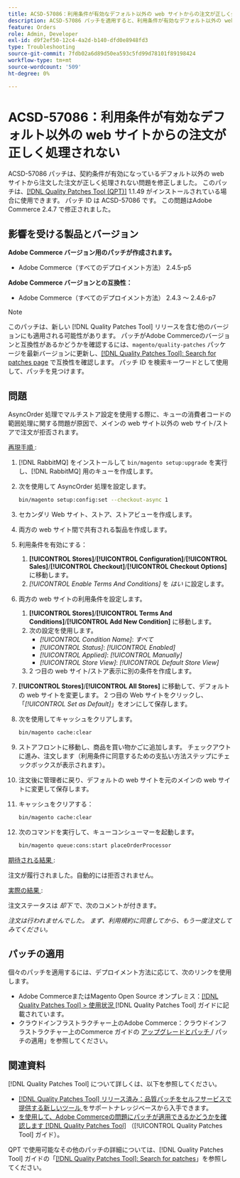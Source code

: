 ```yaml
---
title: ACSD-57086：利用条件が有効なデフォルト以外の web サイトからの注文が正しく処理されない
description: ACSD-57086 パッチを適用すると、利用条件が有効なデフォルト以外の web サイトから注文が正しく処理されないAdobe Commerceの問題を修正できます。
feature: Orders
role: Admin, Developer
exl-id: d9f2ef50-12c4-4a2d-b140-dfd0e8948fd3
type: Troubleshooting
source-git-commit: 7fdb02a6d89d50ea593c5fd99d78101f89198424
workflow-type: tm+mt
source-wordcount: '509'
ht-degree: 0%

---
```


# ACSD-57086：利用条件が有効なデフォルト以外の web サイトからの注文が正しく処理されない

ACSD-57086 パッチは、契約条件が有効になっているデフォルト以外の web サイトから注文した注文が正しく処理されない問題を修正しました。 このパッチは、[[!DNL Quality Patches Tool (QPT)]](https://experienceleague.adobe.com/ja/docs/commerce-operations/tools/quality-patches-tool/quality-patches-tool-to-self-serve-quality-patches) 1.1.49 がインストールされている場合に使用できます。 パッチ ID は ACSD-57086 です。 この問題はAdobe Commerce 2.4.7 で修正されました。

## 影響を受ける製品とバージョン

**Adobe Commerce バージョン用のパッチが作成されます。**

* Adobe Commerce（すべてのデプロイメント方法） 2.4.5-p5

**Adobe Commerce バージョンとの互換性：**

* Adobe Commerce（すべてのデプロイメント方法） 2.4.3 ～ 2.4.6-p7

>[!NOTE]
>
>このパッチは、新しい [!DNL Quality Patches Tool] リリースを含む他のバージョンにも適用される可能性があります。 パッチがAdobe Commerceのバージョンと互換性があるかどうかを確認するには、`magento/quality-patches` パッケージを最新バージョンに更新し、[[!DNL Quality Patches Tool]: Search for patches page](https://experienceleague.adobe.com/tools/commerce-quality-patches/index.html?lang=ja) で互換性を確認します。 パッチ ID を検索キーワードとして使用して、パッチを見つけます。

## 問題

AsyncOrder 処理でマルチストア設定を使用する際に、キューの消費者コードの範囲処理に関する問題が原因で、メインの web サイト以外の web サイト/ストアで注文が拒否されます。

<u> 再現手順 </u>:

1. [!DNL RabbitMQ] をインストールして `bin/magento setup:upgrade` を実行し、[!DNL RabbitMQ] 用のキューを作成します。
1. 次を使用して AsyncOrder 処理を設定します。

   ```bash
   bin/magento setup:config:set --checkout-async 1
   ```

1. セカンダリ Web サイト、ストア、ストアビューを作成します。
1. 両方の web サイト間で共有される製品を作成します。
1. 利用条件を有効にする：
   1. **[!UICONTROL Stores]**/**[!UICONTROL Configuration]**/**[!UICONTROL Sales]**/**[!UICONTROL Checkout]**/**[!UICONTROL Checkout Options]** に移動します。
   1. *[!UICONTROL Enable Terms And Conditions]* を *はい* に設定します。
1. 両方の web サイトの利用条件を設定します。
   1. **[!UICONTROL Stores]**/**[!UICONTROL Terms And Conditions]**/**[!UICONTROL Add New Condition]** に移動します。
   1. 次の設定を使用します。
      * *[!UICONTROL Condition Name]*: *すべて*
      * *[!UICONTROL Status]*: *[!UICONTROL Enabled]*
      * *[!UICONTROL Applied]*: *[!UICONTROL Manually]*
      * *[!UICONTROL Store View]*: *[!UICONTROL Default Store View]*
   1. 2 つ目の web サイト/ストア表示に別の条件を作成します。
1. **[!UICONTROL Stores]**/**[!UICONTROL All Stores]** に移動して、デフォルトの web サイトを変更します。 2 つ目の Web サイトをクリックし、「*[!UICONTROL Set as Default]*」をオンにして保存します。
1. 次を使用してキャッシュをクリアします。

   ```bash
   bin/magento cache:clear
   ```

1. ストアフロントに移動し、商品を買い物かごに追加します。 チェックアウトに進み、注文します（利用条件に同意するための支払い方法ステップにチェックボックスが表示されます）。
1. 注文後に管理者に戻り、デフォルトの web サイトを元のメインの web サイトに変更して保存します。
1. キャッシュをクリアする：

   ```bash
   bin/magento cache:clear
   ```

1. 次のコマンドを実行して、キューコンシューマーを起動します。

   ```bash
   bin/magento queue:cons:start placeOrderProcessor
   ```

<u> 期待される結果 </u>:

注文が履行されました。自動的には拒否されません。

<u> 実際の結果 </u>:

注文ステータスは *却下* で、次のコメントが付きます。

*注文は行われませんでした。 まず、利用規約に同意してから、もう一度注文してみてください。*

## パッチの適用

個々のパッチを適用するには、デプロイメント方法に応じて、次のリンクを使用します。

* Adobe CommerceまたはMagento Open Source オンプレミス：[[!DNL Quality Patches Tool] > 使用状況 ](/help/tools/quality-patches-tool/usage.md) [!DNL Quality Patches Tool] ガイドに記載されています。
* クラウドインフラストラクチャー上のAdobe Commerce：クラウドインフラストラクチャー上のCommerce ガイドの [ アップグレードとパッチ ](https://experienceleague.adobe.com/docs/commerce-cloud-service/user-guide/develop/upgrade/apply-patches.html?lang=ja)/ パッチの適用」を参照してください。

## 関連資料

[!DNL Quality Patches Tool] について詳しくは、以下を参照してください。

* [[!DNL Quality Patches Tool]  リリース済み：品質パッチをセルフサービスで提供する新しいツール ](https://experienceleague.adobe.com/ja/docs/commerce-operations/tools/quality-patches-tool/quality-patches-tool-to-self-serve-quality-patches) をサポートナレッジベースから入手できます。
* [ を使用して、Adobe Commerceの問題にパッチが適用できるかどうかを確認します  [!DNL Quality Patches Tool]](/help/tools/quality-patches-tool/patches-available-in-qpt/check-patch-for-magento-issue-with-magento-quality-patches.md) （[!UICONTROL Quality Patches Tool] ガイド）。


QPT で使用可能なその他のパッチの詳細については、[!DNL Quality Patches Tool] ガイドの「[[!DNL Quality Patches Tool]: Search for patches](https://experienceleague.adobe.com/tools/commerce-quality-patches/index.html?lang=ja)」を参照してください。
